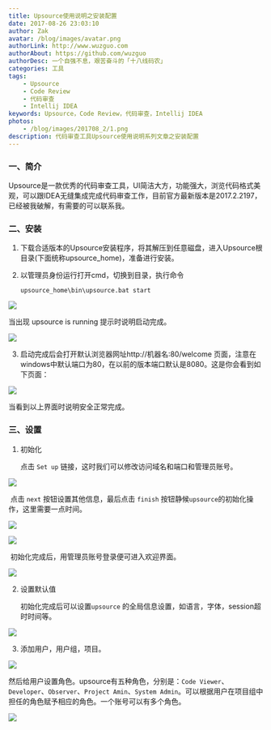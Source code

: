 ```yaml
---
title: Upsource使用说明之安装配置
date: 2017-08-26 23:03:10 
author: Zak
avatar: /blog/images/avatar.png
authorLink: http://www.wuzguo.com
authorAbout: https://github.com/wuzguo
authorDesc: 一个自强不息，艰苦奋斗的「十八线码农」
categories: 工具
tags: 
	- Upsource
	- Code Review
	- 代码审查
	- Intellij IDEA
keywords: Upsource，Code Review，代码审查，Intellij IDEA
photos:
	- /blog/images/201708_2/1.png
description: 代码审查工具Upsource使用说明系列文章之安装配置
---
```



### 一、简介

Upsource是一款优秀的代码审查工具，UI简洁大方，功能强大，浏览代码格式美观，可以跟IDEA无缝集成完成代码审查工作，目前官方最新版本是2017.2.2197，已经被我破解，有需要的可以联系我。

### 二、安装

1. 下载合适版本的Upsource安装程序，将其解压到任意磁盘，进入Upsource根目录(下面统称upsource_home)，准备进行安装。

2. 以管理员身份运行打开cmd，切换到目录，执行命令

   ```shell
   upsource_home\bin\upsource.bat start
   ```


![](/blog/images/201708_2/1.png)

当出现 upsource is running 提示时说明启动完成。

![](/blog/images/201708_2/2.png)

3. 启动完成后会打开默认浏览器网址http://机器名:80/welcome 页面，注意在windows中默认端口为80，在以前的版本端口默认是8080。这是你会看到如下页面：

![](/blog/images/201708_2/3.png)

当看到以上界面时说明安全正常完成。



### 三、设置

1. 初始化

   点击 `Set up` 链接，这时我们可以修改访问域名和端口和管理员账号。

![](/blog/images/201708_2/4.png)

​	点击 `next` 按钮设置其他信息，最后点击 `finish` 按钮静候`upsource`的初始化操作，这里需要一点时间。

![](/blog/images/201708_2/5.png)

![](/blog/images/201708_2/12.png)

​	初始化完成后，用管理员账号登录便可进入欢迎界面。

![](/blog/images/201708_2/13.png)

2. 设置默认值

   初始化完成后可以设置`upsource` 的全局信息设置，如语言，字体，session超时时间等。

![](/blog/images/201708_2/15.png)

3. 添加用户，用户组，项目。

![](/blog/images/201708_2/16.png)

然后给用户设置角色。upsource有五种角色，分别是：`Code Viewer`、`Developer`、`Observer`、`Project Amin`、`System Admin`。可以根据用户在项目组中担任的角色赋予相应的角色。一个账号可以有多个角色。

![](/blog/images/201708_2/17.png)


